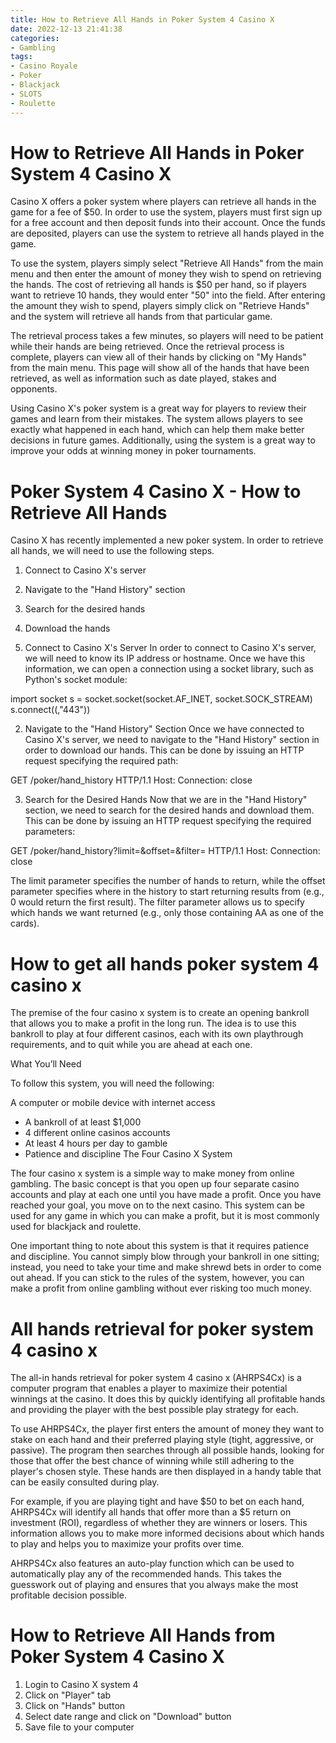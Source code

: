 ```yaml
---
title: How to Retrieve All Hands in Poker System 4 Casino X 
date: 2022-12-13 21:41:38
categories:
- Gambling
tags:
- Casino Royale
- Poker
- Blackjack
- SLOTS
- Roulette
---
```



#  How to Retrieve All Hands in Poker System 4 Casino X 



Casino X offers a poker system where players can retrieve all hands in the game for a fee of $50. In order to use the system, players must first sign up for a free account and then deposit funds into their account. Once the funds are deposited, players can use the system to retrieve all hands played in the game.

To use the system, players simply select "Retrieve All Hands" from the main menu and then enter the amount of money they wish to spend on retrieving the hands. The cost of retrieving all hands is $50 per hand, so if players want to retrieve 10 hands, they would enter "50" into the field. After entering the amount they wish to spend, players simply click on "Retrieve Hands" and the system will retrieve all hands from that particular game.

The retrieval process takes a few minutes, so players will need to be patient while their hands are being retrieved. Once the retrieval process is complete, players can view all of their hands by clicking on "My Hands" from the main menu. This page will show all of the hands that have been retrieved, as well as information such as date played, stakes and opponents.

Using Casino X's poker system is a great way for players to review their games and learn from their mistakes. The system allows players to see exactly what happened in each hand, which can help them make better decisions in future games. Additionally, using the system is a great way to improve your odds at winning money in poker tournaments.

#  Poker System 4 Casino X - How to Retrieve All Hands 

Casino X has recently implemented a new poker system. In order to retrieve all hands, we will need to use the following steps.

1. Connect to Casino X's server
2. Navigate to the "Hand History" section
3. Search for the desired hands
4. Download the hands



1. Connect to Casino X's Server
In order to connect to Casino X's server, we will need to know its IP address or hostname. Once we have this information, we can open a connection using a socket library, such as Python's socket module:

import socket 
s = socket.socket(socket.AF_INET, socket.SOCK_STREAM) 
s.connect((<CasinoXHostname>,"443"))


2. Navigate to the "Hand History" Section
Once we have connected to Casino X's server, we need to navigate to the "Hand History" section in order to download our hands. This can be done by issuing an HTTP request specifying the required path:

GET /poker/hand_history HTTP/1.1 
Host: <CasinoXHostname> 
Connection: close 

3. Search for the Desired Hands Now that we are in the "Hand History" section, we need to search for the desired hands and download them. This can be done by issuing an HTTP request specifying the required parameters:

GET /poker/hand_history?limit=<limit>&offset=<offset>&filter=<filter> HTTP/1.1 
Host: <CasinoXHostname> 
Connection: close

 The limit parameter specifies the number of hands to return, while the offset parameter specifies where in the history to start returning results from (e.g., 0 would return the first result). The filter parameter allows us to specify which hands we want returned (e.g., only those containing AA as one of the cards).

#  How to get all hands poker system 4 casino x 

The premise of the four casino x system is to create an opening bankroll that allows you to make a profit in the long run. The idea is to use this bankroll to play at four different casinos, each with its own playthrough requirements, and to quit while you are ahead at each one.

What You’ll Need

To follow this system, you will need the following:

A computer or mobile device with internet access
- A bankroll of at least $1,000 
- 4 different online casinos accounts 
- At least 4 hours per day to gamble 
- Patience and discipline 
The Four Casino X System

The four casino x system is a simple way to make money from online gambling. The basic concept is that you open up four separate casino accounts and play at each one until you have made a profit. Once you have reached your goal, you move on to the next casino. This system can be used for any game in which you can make a profit, but it is most commonly used for blackjack and roulette.

One important thing to note about this system is that it requires patience and discipline. You cannot simply blow through your bankroll in one sitting; instead, you need to take your time and make shrewd bets in order to come out ahead. If you can stick to the rules of the system, however, you can make a profit from online gambling without ever risking too much money.

#  All hands retrieval for poker system 4 casino x 

The all-in hands retrieval for poker system 4 casino x (AHRPS4Cx) is a computer program that enables a player to maximize their potential winnings at the casino. It does this by quickly identifying all profitable hands and providing the player with the best possible play strategy for each.

To use AHRPS4Cx, the player first enters the amount of money they want to stake on each hand and their preferred playing style (tight, aggressive, or passive). The program then searches through all possible hands, looking for those that offer the best chance of winning while still adhering to the player's chosen style. These hands are then displayed in a handy table that can be easily consulted during play.

For example, if you are playing tight and have $50 to bet on each hand, AHRPS4Cx will identify all hands that offer more than a $5 return on investment (ROI), regardless of whether they are winners or losers. This information allows you to make more informed decisions about which hands to play and helps you to maximize your profits over time.

AHRPS4Cx also features an auto-play function which can be used to automatically play any of the recommended hands. This takes the guesswork out of playing and ensures that you always make the most profitable decision possible.

#  How to Retrieve All Hands from Poker System 4 Casino X

1. Login to Casino X system 4
2. Click on "Player" tab
3. Click on "Hands" button
4. Select date range and click on "Download" button
5. Save file to your computer